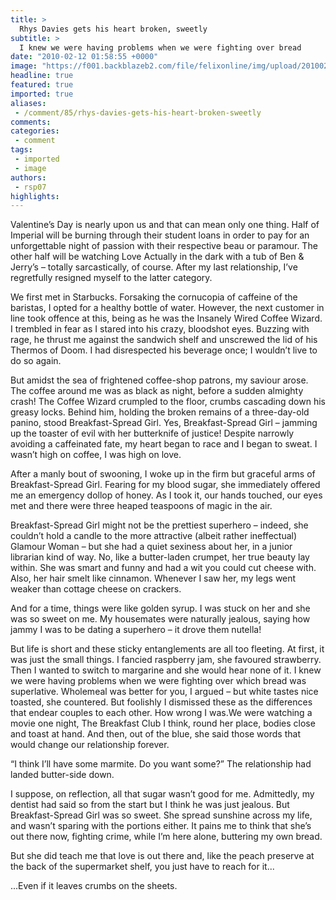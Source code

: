```yaml
---
title: >
  Rhys Davies gets his heart broken, sweetly
subtitle: >
  I knew we were having problems when we were fighting over bread
date: "2010-02-12 01:58:55 +0000"
image: "https://f001.backblazeb2.com/file/felixonline/img/upload/201002120157-rsp07-butteran.jpg"
headline: true
featured: true
imported: true
aliases:
 - /comment/85/rhys-davies-gets-his-heart-broken-sweetly
comments:
categories:
 - comment
tags:
 - imported
 - image
authors:
 - rsp07
highlights:
---
```


Valentine’s Day is nearly upon us and that can mean only one thing. Half of Imperial will be burning through their student loans in order to pay for an unforgettable night of passion with their respective beau or paramour. The other half will be watching Love Actually in the dark with a tub of Ben & Jerry’s – totally sarcastically, of course. After my last relationship, I’ve regretfully resigned myself to the latter category.

We first met in Starbucks. Forsaking the cornucopia of caffeine of the baristas, I opted for a healthy bottle of water. However, the next customer in line took offence at this, being as he was the Insanely Wired Coffee Wizard. I trembled in fear as I stared into his crazy, bloodshot eyes. Buzzing with rage, he thrust me against the sandwich shelf and unscrewed the lid of his Thermos of Doom. I had disrespected his beverage once; I wouldn’t live to do so again.

But amidst the sea of frightened coffee-shop patrons, my saviour arose. The coffee around me was as black as night, before a sudden almighty crash! The Coffee Wizard crumpled to the floor, crumbs cascading down his greasy locks. Behind him, holding the broken remains of a three-day-old panino, stood Breakfast-Spread Girl. Yes, Breakfast-Spread Girl – jamming up the toaster of evil with her butterknife of justice! Despite narrowly avoiding a caffeinated fate, my heart began to race and I began to sweat. I wasn’t high on coffee, I was high on love.

After a manly bout of swooning, I woke up in the firm but graceful arms of Breakfast-Spread Girl. Fearing for my blood sugar, she immediately offered me an emergency dollop of honey. As I took it, our hands touched, our eyes met and there were three heaped teaspoons of magic in the air.

Breakfast-Spread Girl might not be the prettiest superhero – indeed, she couldn’t hold a candle to the more attractive (albeit rather ineffectual) Glamour Woman – but she had a quiet sexiness about her, in a junior librarian kind of way. No, like a butter-laden crumpet, her true beauty lay within. She was smart and funny and had a wit you could cut cheese with. Also, her hair smelt like cinnamon. Whenever I saw her, my legs went weaker than cottage cheese on crackers.

And for a time, things were like golden syrup. I was stuck on her and she was so sweet on me. My housemates were naturally jealous, saying how jammy I was to be dating a superhero – it drove them nutella!

But life is short and these sticky entanglements are all too fleeting. At first, it was just the small things. I fancied raspberry jam, she favoured strawberry. Then I wanted to switch to margarine and she would hear none of it. I knew we were having problems when we were fighting over which bread was superlative. Wholemeal was better for you, I argued – but white tastes nice toasted, she countered. But foolishly I dismissed these as the differences that endear couples to each other. How wrong I was.We were watching a movie one night, The Breakfast Club I think, round her place, bodies close and toast at hand. And then, out of the blue, she said those words that would change our relationship forever.

“I think I’ll have some marmite. Do you want some?” The relationship had landed butter-side down.

I suppose, on reflection, all that sugar wasn’t good for me. Admittedly, my dentist had said so from the start but I think he was just jealous. But Breakfast-Spread Girl was so sweet. She spread sunshine across my life, and wasn’t sparing with the portions either. It pains me to think that she’s out there now, fighting crime, while I’m here alone, buttering my own bread.

But she did teach me that love is out there and, like the peach preserve at the back of the supermarket shelf, you just have to reach for it...

...Even if it leaves crumbs on the sheets.
